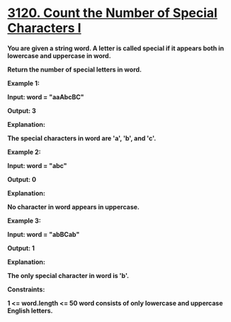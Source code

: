 <h1> <a href= "https://leetcode.com/problems/count-the-number-of-special-characters-i/description/" target = "_blank">3120. Count the Number of Special Characters I</a></h1>
<h4>
You are given a string word. A letter is called special if it appears both in lowercase and uppercase in word.

Return the number of special letters in word.

 

Example 1:

Input: word = "aaAbcBC"

Output: 3

Explanation:

The special characters in word are 'a', 'b', and 'c'.

Example 2:

Input: word = "abc"

Output: 0

Explanation:

No character in word appears in uppercase.

Example 3:

Input: word = "abBCab"

Output: 1

Explanation:

The only special character in word is 'b'.

 

Constraints:

1 <= word.length <= 50
word consists of only lowercase and uppercase English letters.
</h4>
